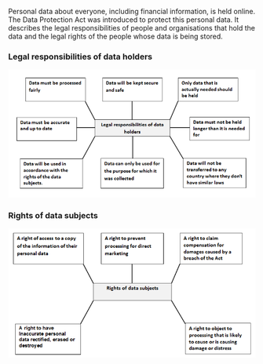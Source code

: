 Personal data about everyone, including financial information, is held online.
The Data Protection Act was introduced to protect this personal data.
It describes the legal responsibilities of people and organisations that hold the data and the legal rights of the people whose data is being stored.

### Legal responsibilities of data holders

![](.guides/img/dpa.png)

### Rights of data subjects

![](.guides/img/dpa2.png)